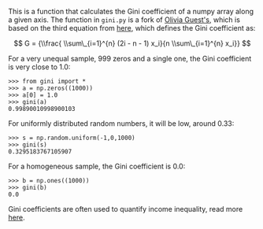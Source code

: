 This is a function that calculates the Gini coefficient of a numpy array along a given axis. The function in `gini.py` is a fork of [Olivia Guest's](https://github.com/oliviaguest/gini), which is based on the third equation from [here](http://www.statsdirect.com/help/default.htm#nonparametric_methods/gini.htm), which defines the Gini coefficient as:

$$ G = {\\frac{ \\sum\_{i=1}^{n} (2i - n - 1) x_i}{n \\sum\_{i=1}^{n} x_i}} $$

For a very unequal sample, 999 zeros and a single one, the Gini coefficient is very close to 1.0:

```
>>> from gini import *
>>> a = np.zeros((1000))
>>> a[0] = 1.0
>>> gini(a)
0.99890010998900103
```

For uniformly distributed random numbers, it will be low, around 0.33:

```
>>> s = np.random.uniform(-1,0,1000)
>>> gini(s)
0.3295183767105907
```

For a homogeneous sample, the Gini coefficient is 0.0:

```
>>> b = np.ones((1000))
>>> gini(b)
0.0
```

Gini coefficients are often used to quantify income inequality, read more [here](http://www.statsdirect.com/help/default.htm#nonparametric_methods/gini.htm).
